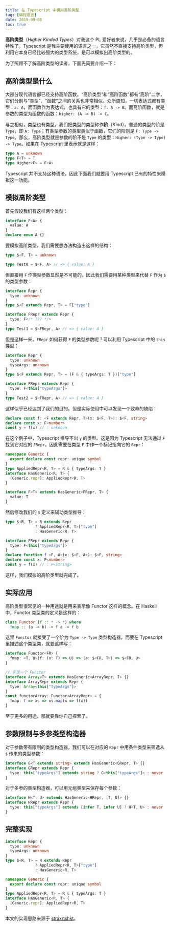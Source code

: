 ```yaml
---
title: 在 Typescript 中模拟高阶类型
tag: [编程语言]
date: 2019-09-08
toc: true
---
```


**高阶类型**（<em lang="en">Higher Kinded Types</em>）对我这个 PL 爱好者来说，几乎是必备的语言特性了。Typescript 是我主要使用的语言之一，它虽然不直接支持高阶类型，但利用它本身已经比较强大的类型系统，是可以模拟出高阶类型的。

<!-- more -->

为了照顾不了解高阶类型的读者，下面先简要介绍一下：

## 高阶类型是什么

大部分现代语言都已经支持高阶函数。“高阶类型”和“高阶函数”都有“高阶”二字，它们分别与“类型”、“函数”之间的关系也非常相似。众所周知，一切表达式都有类型：`a: A`，而函数作为表达式，也具有它的类型：`f: A -> B`。而高阶函数，就是参数的类型为函数的函数：`higher: (A -> B) -> C`。

与之相似，类型也有类型，我们把类型的类型称作**阶**（<em lang="en">Kind</em>）。普通的类型的阶是 `Type`，即 `A: Type`；有类型参数的类型类似于函数，它们的阶则是 `F: Type -> Type`。那么，高阶类型就是参数的阶不是 `Type` 的类型：`Higher: (Type -> Type) -> Type`。如果在 Typescript 里表示就是这样：

```typescript
type A = unknown
type F<T> = T
type Higher<F> = F<A>
```

Typescript 并不支持这种语法，因此下面我们就要用 Typescript 已有的特性来模拟这一功能。

## 模拟高阶类型

首先假设我们有这样两个类型：

```typescript
interface F<A> {
  value: A
}
declare enum A {}
```

要模拟高阶类型，我们需要想办法构造出这样的结构：

```typescript
type $<F, T> = unknown

type Test0 = $<F, A> // => { value: A }
```

但直接用 `F` 作类型参数显然是不可能的。因此我们需要用某种类型来代替 `F` 作为 `$` 的类型参数：

```typescript
interface Repr {
  type: unknown
}
type $<F extends Repr, T> = F["type"]

interface FRepr extends Repr {
  type: F</* ??? */>
}
type Test1 = $<FRepr, A> // => { value: A }
```

但是这样一来，`FRepr` 如何获得 `F` 的类型参数呢？可以利用 Typescript 中的 `this` 类型：

```typescript
interface Repr {
  type: unknown
  typeArgs: unknown
}
type $<F extends Repr, T> = (F & { typeArgs: T })["type"]

interface FRepr extends Repr {
  type: F<this["typeArgs"]>
}
type Test2 = $<FRepr, A> // => { value: A }
```

这样似乎已经达到了我们的目的。但是实际使用中可以发现一个致命的缺陷：

```typescript
declare const f: <F extends Repr, T>(x: $<F, T>): $<F, string>
declare const x: F<number>
const y = f(x) // : unknown
```

在这个例子中，Typescript 推导不出 `y` 的类型。这是因为 Typescript 无法通过 `F` 找到它对应的 `FRepr`。因此需要在类型 `F` 中作一个标记指向它的 `Repr`：

```typescript
namespace Generic {
  export declare const repr: unique symbol
}
type AppliedRepr<R, T> = R & { typeArgs: T }
interface HasGeneric<R, T> {
  [Generic.repr]: AppliedRepr<R, T>
}

interface F<T> extends HasGeneric<FRepr, T> {
  value: T
}
```

然后修改我们的 `$` 定义来辅助类型推导：

```typescript
type $<R, T> = R extends Repr
             ? AppliedRepr<R, T>["type"]
             : HasGeneric<R, T>

interface FRepr extends Repr {
  type: F<this["typeArgs"]>
}
declare function f <F, A>(x: $<F, A>): $<F, string>
declare const x: F<number>
const y = f(x) // : F<string>
```

这样，我们模拟的高阶类型就完成了。

## 实际应用

高阶类型很常见的一种用途就是用来表示像 Functor 这样的概念。在 Haskell 中，Functor 类型类的定义是这样的：

```haskell
class Functor (f :: * -> *) where
  fmap :: (a -> b) -> f a -> f b
```

这里 `Functor` 就接受了一个阶为 `Type -> Type` 类型构造器。而要在 Typescript 里描述这个类型类，就要这样写：

```typescript
interface Functor<FR> {
  fmap: <T, U>(f: (x: T) => U) => (a: $<FR, T>) => $<FR, U>
}

// 实现一个 Functor
interface Array<T> extends HasGeneric<ArrayRepr, T> {}
interface ArrayRepr extends Repr {
  type: Array<this["typeArgs"]>
}
const functorArray: Functor<ArrayRepr> = {
  fmap: f => xs => xs.map(x => f(x))
}
```

至于更多的用途，那就要靠你自己探索了。

## 参数限制与多参类型构造器

对于参数带有限制的类型构造器，我们可以在对应的 `Repr` 中用条件类型来筛选从 `$` 传来的类型参数：

```typescript
interface G<T extends string> extends HasGeneric<GRepr, T> {}
interface GRepr extends Repr {
  type: this["typeArgs"] extends string ? G<this["typeArgs"]> : never
}
```

对于多参的类型构造器，可以用元组类型来保存每个参数：

```typescript
interface H<T, U> extends HasGeneric<HRepr, [T, U]> {}
interface HRepr extends Repr {
  type: this["typeArgs"] extends [infer T, infer U] ? H<T, U> : never
}
```

## 完整实现

```typescript
interface Repr {
  type: unknown
  typeArgs: unknown
}
type $<R, T> = R extends Repr
             ? AppliedRepr<R, T>["type"]
             : HasGeneric<R, T>

namespace Generic {
  export declare const repr: unique symbol
}
type AppliedRepr<R, T> = R & { typeArgs: T }
interface HasGeneric<R, T> {
  [Generic.repr]: AppliedRepr<R, T>
}
```

本文的实现思路来源于 [strax/tshkt](https://github.com/strax/tshkt)。
